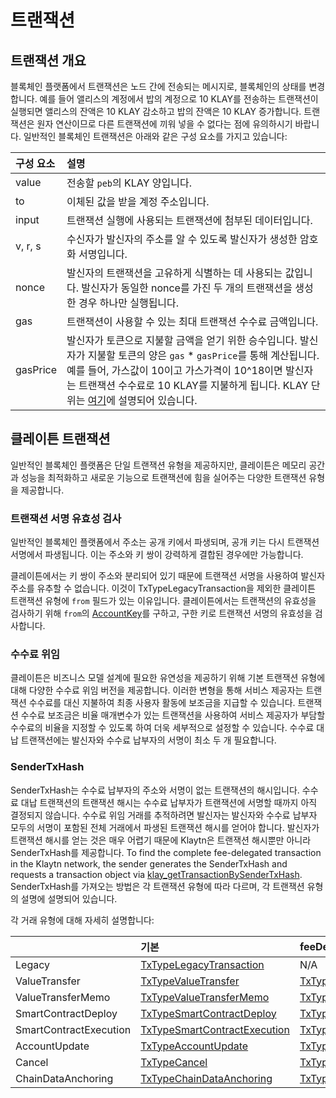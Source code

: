 # 트랜잭션

## 트랜잭션 개요 <a id="transactions-overview"></a>

블록체인 플랫폼에서 트랜잭션은 노드 간에 전송되는 메시지로, 블록체인의 상태를 변경합니다. 예를 들어 앨리스의 계정에서 밥의 계정으로 10 KLAY를 전송하는 트랜잭션이 실행되면 앨리스의 잔액은 10 KLAY 감소하고 밥의 잔액은 10 KLAY 증가합니다. 트랜잭션은 원자 연산이므로 다른 트랜잭션에 끼워 넣을 수 없다는 점에 유의하시기 바랍니다. 일반적인 블록체인 트랜잭션은 아래와 같은 구성 요소를 가지고 있습니다:

| 구성 요소    | 설명                                                                                                                                                                                                                    |
| :------- | :-------------------------------------------------------------------------------------------------------------------------------------------------------------------------------------------------------------------- |
| value    | 전송할 `peb`의 KLAY 양입니다.                                                                                                                                                                                                 |
| to       | 이체된 값을 받을 계정 주소입니다.                                                                                                                                                                                                   |
| input    | 트랜잭션 실행에 사용되는 트랜잭션에 첨부된 데이터입니다.                                                                                                                                                                                       |
| v, r, s  | 수신자가 발신자의 주소를 알 수 있도록 발신자가 생성한 암호화 서명입니다.                                                                                                                                                                             |
| nonce    | 발신자의 트랜잭션을 고유하게 식별하는 데 사용되는 값입니다. 발신자가 동일한 nonce를 가진 두 개의 트랜잭션을 생성한 경우 하나만 실행됩니다.                                                                                                                                     |
| gas      | 트랜잭션이 사용할 수 있는 최대 트랜잭션 수수료 금액입니다.                                                                                                                                                                                     |
| gasPrice | 발신자가 토큰으로 지불할 금액을 얻기 위한 승수입니다. 발신자가 지불할 토큰의 양은 `gas` \* `gasPrice`를 통해 계산됩니다. 예를 들어, 가스값이 10이고 가스가격이 10^18이면 발신자는 트랜잭션 수수료로 10 KLAY를 지불하게 됩니다. KLAY 단위는 [여기](../klaytn-native-coin-klay.md#units-of-klay)에 설명되어 있습니다. |

## 클레이튼 트랜잭션 <a id="klaytn-transactions"></a>

일반적인 블록체인 플랫폼은 단일 트랜잭션 유형을 제공하지만, 클레이튼은 메모리 공간과 성능을 최적화하고 새로운 기능으로 트랜잭션에 힘을 실어주는 다양한 트랜잭션 유형을 제공합니다.

### 트랜잭션 서명 유효성 검사 <a id="signature-validation-of-transactions"></a>

일반적인 블록체인 플랫폼에서 주소는 공개 키에서 파생되며, 공개 키는 다시 트랜잭션 서명에서 파생됩니다. 이는 주소와 키 쌍이 강력하게 결합된 경우에만 가능합니다.

클레이튼에서는 키 쌍이 주소와 분리되어 있기 때문에 트랜잭션 서명을 사용하여 발신자 주소를 유추할 수 없습니다. 이것이 TxTypeLegacyTransaction을 제외한 클레이튼 트랜잭션 유형에 `from` 필드가 있는 이유입니다. 클레이튼에서는 트랜잭션의 유효성을 검사하기 위해 `from`의 [AccountKey](../accounts.md#account-key)를 구하고, 구한 키로 트랜잭션 서명의 유효성을 검사합니다.

### 수수료 위임 <a id="fee-delegation"></a>

클레이튼은 비즈니스 모델 설계에 필요한 유연성을 제공하기 위해 기본 트랜잭션 유형에 대해 다양한 수수료 위임 버전을 제공합니다. 이러한 변형을 통해 서비스 제공자는 트랜잭션 수수료를 대신 지불하여 최종 사용자 활동에 보조금을 지급할 수 있습니다. 트랜잭션 수수료 보조금은 비율 매개변수가 있는 트랜잭션을 사용하여 서비스 제공자가 부담할 수수료의 비율을 지정할 수 있도록 하여 더욱 세부적으로 설정할 수 있습니다. 수수료 대납 트랜잭션에는 발신자와 수수료 납부자의 서명이 최소 두 개 필요합니다.

### SenderTxHash <a id="sendertxhash"></a>

SenderTxHash는 수수료 납부자의 주소와 서명이 없는 트랜잭션의 해시입니다. 수수료 대납 트랜잭션의 트랜잭션 해시는 수수료 납부자가 트랜잭션에 서명할 때까지 아직 결정되지 않습니다. 수수료 위임 거래를 추적하려면 발신자는 발신자와 수수료 납부자 모두의 서명이 포함된 전체 거래에서 파생된 트랜잭션 해시를 얻어야 합니다. 발신자가 트랜잭션 해시를 얻는 것은 매우 어렵기 때문에 Klaytn은 트랜잭션 해시뿐만 아니라 SenderTxHash를 제공합니다. To find the complete fee-delegated transaction in the Klaytn network, the sender generates the SenderTxHash and requests a transaction object via [klay_getTransactionBySenderTxHash](../../references/json-rpc/klay/get-transaction-by-sender-tx-hash/). SenderTxHash를 가져오는 방법은 각 트랜잭션 유형에 따라 다르며, 각 트랜잭션 유형의 설명에 설명되어 있습니다.

각 거래 유형에 대해 자세히 설명합니다:

|                        | 기본                                                                      | feeDelegation                                                                                            | 부분 수수료 위임                                                                                                                          |
| :--------------------- | :---------------------------------------------------------------------- | :------------------------------------------------------------------------------------------------------- | :--------------------------------------------------------------------------------------------------------------------------------- |
| Legacy                 | [TxTypeLegacyTransaction](./basic.md#txtypelegacytransaction)           | N/A                                                                                                      | N/A                                                                                                                                |
| ValueTransfer          | [TxTypeValueTransfer](./basic.md#txtypevaluetransfer)                   | [TxTypeFeeDelegatedValueTransfer](./fee-delegation.md#txtypefeedelegatedvaluetransfer)                   | [TxTypeFeeDelegatedValueTransferWithRatio](./partial-fee-delegation.md#txtypefeedelegatedvaluetransferwithratio)                   |
| ValueTransferMemo      | [TxTypeValueTransferMemo](./basic.md#txtypevaluetransfermemo)           | [TxTypeFeeDelegatedValueTransferMemo](./fee-delegation.md#txtypefeedelegatedvaluetransfermemo)           | [TxTypeFeeDelegatedValueTransferMemoWithRatio](./partial-fee-delegation.md#txtypefeedelegatedvaluetransfermemowithratio)           |
| SmartContractDeploy    | [TxTypeSmartContractDeploy](./basic.md#txtypesmartcontractdeploy)       | [TxTypeFeeDelegatedSmartContractDeploy](./fee-delegation.md#txtypefeedelegatedsmartcontractdeploy)       | [TxTypeFeeDelegatedSmartContractDeployWithRatio](./partial-fee-delegation.md#txtypefeedelegatedsmartcontractdeploywithratio)       |
| SmartContractExecution | [TxTypeSmartContractExecution](./basic.md#txtypesmartcontractexecution) | [TxTypeFeeDelegatedSmartContractExecution](./fee-delegation.md#txtypefeedelegatedsmartcontractexecution) | [TxTypeFeeDelegatedSmartContractExecutionWithRatio](./partial-fee-delegation.md#txtypefeedelegatedsmartcontractexecutionwithratio) |
| AccountUpdate          | [TxTypeAccountUpdate](./basic.md#txtypeaccountupdate)                   | [TxTypeFeeDelegatedAccountUpdate](./fee-delegation.md#txtypefeedelegatedaccountupdate)                   | [TxTypeFeeDelegatedAccountUpdateWithRatio](./partial-fee-delegation.md#txtypefeedelegatedaccountupdatewithratio)                   |
| Cancel                 | [TxTypeCancel](./basic.md#txtypecancel)                                 | [TxTypeFeeDelegatedCancel](./fee-delegation.md#txtypefeedelegatedcancel)                                 | [TxTypeFeeDelegatedCancelWithRatio](./partial-fee-delegation.md#txtypefeedelegatedcancelwithratio)                                 |
| ChainDataAnchoring     | [TxTypeChainDataAnchoring](./basic.md#txtypechaindataanchoring)         | [TxTypeFeeDelegatedChainDataAnchoring](./fee-delegation.md#txtypefeedelegatedchaindataanchoring)         | [TxTypeFeeDelegatedChainDataAnchoringWithRatio](./partial-fee-delegation.md#txtypefeedelegatedchaindataanchoringwithratio)         |
